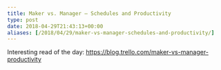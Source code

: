 ```yaml
---
title: Maker vs. Manager – Schedules and Productivity
type: post
date: 2018-04-29T21:43:13+00:00
aliases: [/2018/04/29/maker-vs-manager-schedules-and-productivity/]
---
```

Interesting read of the day: <https://blog.trello.com/maker-vs-manager-productivity>
